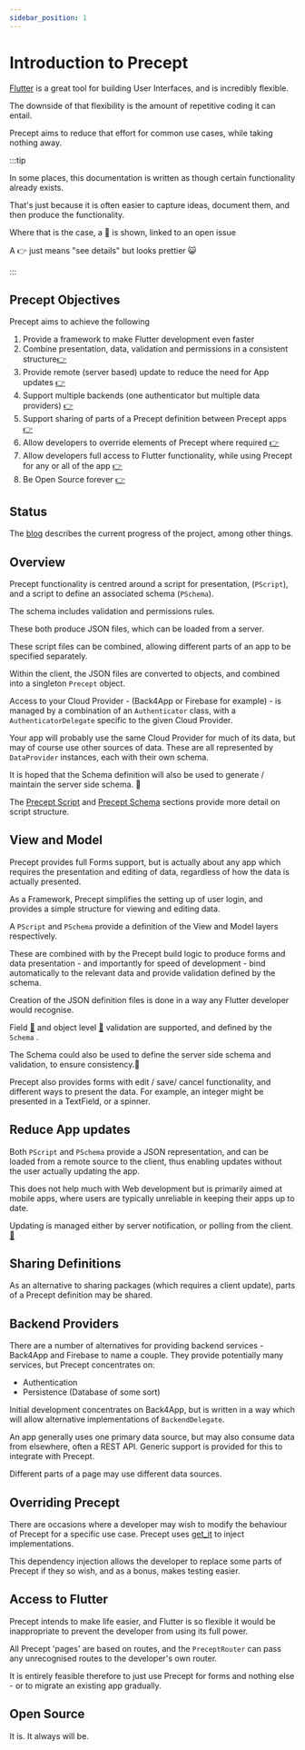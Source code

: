 ```yaml
---
sidebar_position: 1
---
```

# Introduction to Precept

[Flutter](https://flutter.dev/) is a great tool for building User Interfaces, and is incredibly flexible.

The downside of that flexibility is the amount of repetitive coding it can entail.  

Precept aims to reduce that effort for common use cases, while taking nothing away.

:::tip

In some places, this documentation is written as though certain functionality already exists.  

That's just because it is often easier to capture ideas, document them, and then produce the functionality.

Where that is the case, a :thinking: is shown, linked to an open issue

A :point_right: just means "see details" but looks prettier :smiley_cat:

:::

## Precept Objectives

Precept aims to achieve the following

1. Provide a framework to make Flutter development even faster
1. Combine presentation, data, validation and permissions in a consistent structure[:point_right:](#view-and-model)
1. Provide remote (server based) update to reduce the need for App updates [:point_right:](#reduce-app-updates)
1. Support multiple backends (one authenticator but multiple data providers) [:point_right:](#backend-providers)
1. Support sharing of parts of a Precept definition between Precept apps [:point_right:](#sharing-definitions)
1. Allow developers to override elements of Precept where required [:point_right:](#overriding-precept)
1. Allow developers full access to Flutter functionality, while using Precept for any or all of the app [:point_right:](#access-to-flutter)
1. Be Open Source forever [:point_right:](#open-source)

## Status

The [blog](../../blog) describes the current progress of the project, among other things.

## Overview

Precept functionality is centred around a script for presentation, (`PScript`), and a script to define an associated schema (`PSchema`).

The schema includes validation and permissions rules.

These both produce JSON files, which can be loaded from a server.

These script files can be combined, allowing different parts of an app to be specified separately.
  
Within the client, the JSON files are converted to objects, and combined into a singleton `Precept` object.

Access to your Cloud Provider - (Back4App or Firebase for example) - is managed by a combination of an `Authenticator` class, with a `AuthenticatorDelegate` specific to the given Cloud Provider.

Your app will probably use the same Cloud Provider for much of its data, but may of course use other sources of data.  These are all represented by `DataProvider` instances, each with their own schema.

It is hoped that the Schema definition will also be used to generate / maintain the server side schema.  :crossed_fingers:

The [Precept Script](./precept-script.md) and [Precept Schema](./precept-schema.md) sections provide more detail on script structure.

## View and Model

Precept provides full Forms support, but is actually about any app which requires the presentation and editing of data, regardless of how the data is actually presented.

As a Framework, Precept simplifies the setting up of user login, and provides a simple structure for viewing and editing data.  

A `PScript` and `PSchema` provide a definition of the View and Model layers respectively.  

These are combined with by the Precept build logic to produce forms and data presentation - and importantly for speed of development - bind automatically to the relevant data and provide validation defined by the schema.

Creation of the JSON definition files is done in a way any Flutter developer would recognise.

Field [:thinking:](https://gitlab.com/precept1/precept-client/-/issues/13) and object level [:thinking:](https://gitlab.com/precept1/precept-client/-/issues/14) validation are supported, and defined by the `Schema` .  

The Schema could also be used to define the server side schema and validation, to ensure consistency.:crossed_fingers:

Precept also provides forms with edit / save/ cancel functionality, and different ways to present the data.  For example, an integer might be presented in a TextField, or a spinner.


## Reduce App updates

Both `PScript` and `PSchema` provide a JSON representation, and can be loaded from a remote source to the client, thus enabling updates without the user actually updating the app.

This does not help much with Web development but is primarily aimed at mobile apps, where users are typically unreliable in keeping their apps up to date.

Updating is managed either by server notification, or polling from the client. [:thinking:](https://gitlab.com/precept1/precept-client/-/issues/10)

  

## Sharing Definitions

As an alternative to sharing packages (which requires a client update), parts of a Precept definition may be shared. 


## Backend Providers

There are a number of alternatives for providing backend services - Back4App and Firebase to name a couple.  They provide potentially many services, but Precept concentrates on:

- Authentication
- Persistence (Database of some sort)

Initial development concentrates on Back4App, but is written in a way which will allow alternative implementations of `BackendDelegate`.

An app generally uses one primary data source, but may also consume data from elsewhere, often a REST API.  Generic support is provided for this to integrate with Precept.

Different parts of a page may use different data sources.

## Overriding Precept

There are occasions where a developer may wish to modify the behaviour of Precept for a specific use case.  Precept uses [get_it](https://pub.dev/packages/get_it) to inject implementations.

This dependency injection allows the developer to replace some parts of Precept if they so wish, and as a bonus, makes testing easier. 

## Access to Flutter

Precept intends to make life easier, and Flutter is so flexible it would be inappropriate to prevent the developer from using its full power.

All Precept 'pages' are based on routes, and the `PreceptRouter` can pass any unrecognised routes to the developer's own router.

It is entirely feasible therefore to just use Precept for forms and nothing else - or to migrate an existing app gradually.  

## Open Source

It is.  It always will be.


